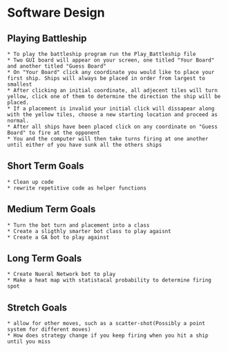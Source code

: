 # **Software Design**

## Playing Battleship
    * To play the battleship program run the Play_Battleship file
    * Two GUI board will appear on your screen, one titled "Your Board" and another titled "Guess Board"
    * On "Your Board" click any coordinate you would like to place your first ship. Ships will always be placed in order from largest to smallest
    * After clicking an initial coordinate, all adjecent tiles will turn yellow, click one of them to determine the direction the ship will be placed.
    * If a placement is invalid your initial click will dissapear along with the yellow tiles, choose a new starting location and proceed as normal.
    * After all ships have been placed click on any coordinate on "Guess Board" to fire at the opponent
    * You and the computer will then take turns firing at one another until either of you have sunk all the others ships




## Short Term Goals
    * Clean up code
    * rewrite repetitive code as helper functions

## Medium Term Goals
    * Turn the bot turn and placement into a class
    * Create a sligthly smarter bot class to play agaisnt
    * Create a GA bot to play against

## Long Term Goals
    * Create Nueral Network bot to play
    * Make a heat map with statistacal probability to determine firing spot

## Stretch Goals
    * allow for other moves, such as a scatter-shot(Possibly a point system for different moves)
    * How does strategy change if you keep firing when you hit a ship until you miss